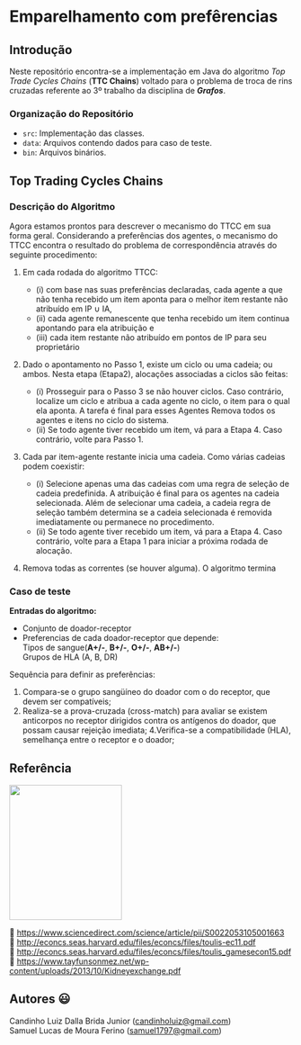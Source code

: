 # Emparelhamento com prefêrencias
## Introdução
Neste repositório encontra-se a implementação em Java do algoritmo _Top Trade Cycles Chains_ (**TTC Chains**) voltado para o problema de troca de rins cruzadas referente ao 3º trabalho da disciplina de ***Grafos***.

### Organização do Repositório  
  
* `src`: Implementação das classes.   
* `data`: Arquivos contendo dados para caso de teste. 
* `bin`: Arquivos binários.


## Top Trading Cycles Chains 
  
### Descrição do Algoritmo

Agora estamos prontos para descrever o mecanismo do TTCC em sua forma geral. Considerando a preferências dos agentes, o mecanismo do TTCC encontra o resultado do problema de correspondência 
através do seguinte procedimento:
1. Em cada rodada do algoritmo TTCC:
	- (i) com base nas suas preferências declaradas, cada agente a que não tenha recebido um item aponta para o melhor item restante não atribuído em IP ∪ IA, 
	- (ii) cada agente remanescente que tenha recebido um item continua apontando para ela
atribuição e 
	- (iii) cada item restante não atribuído em pontos de IP para seu proprietário
  

2. Dado o apontamento no Passo 1, existe um ciclo ou uma cadeia; ou ambos. Nesta etapa (Etapa2), alocações associadas a ciclos são feitas: 
	- (i) Prosseguir para o Passo 3 se não houver ciclos. Caso contrário, localize um ciclo e atribua a cada agente no ciclo, o item para o qual ela aponta. A tarefa é final para esses Agentes Remova todos os agentes e itens no ciclo do sistema.
	- (ii) Se todo agente tiver recebido um item, vá para a Etapa 4. Caso contrário, volte para Passo 1.
   

 3. Cada par item-agente restante inicia uma cadeia. Como várias cadeias podem coexistir:
	- (i) Selecione apenas uma das cadeias com uma regra de seleção de cadeia predefinida. A atribuição é final para os agentes na cadeia selecionada. Além de selecionar uma cadeia, a cadeia regra de seleção também determina se a cadeia selecionada é removida imediatamente
ou permanece no procedimento.
	- (ii) Se todo agente tiver recebido um item, vá para a Etapa 4. Caso contrário, volte para a Etapa 1 para iniciar a próxima rodada de alocação.
4. Remova todas as correntes (se houver alguma). O algoritmo termina


### Caso de teste


**Entradas do algoritmo:**  
  

- Conjunto de doador-receptor
- Preferencias de cada doador-receptor que depende:  
	Tipos de sangue(**A+/-**, **B+/-**, **O+/-**, **AB+/-**)  
	Grupos de HLA (A, B, DR)  
	

Sequência para definir as preferências:
1. Compara-se o grupo sangüíneo do doador com o do
receptor, que devem ser compatíveis;
3. Realiza-se a prova-cruzada (cross-match) para avaliar
se existem anticorpos no receptor dirigidos contra
os antígenos do doador, que possam causar rejeição
imediata;
4.Verifica-se a compatibilidade (HLA), semelhança entre
o receptor e o doador;

## Referência 

<img src="https://junit.org/junit5/.." data-canonical-src="https://cdn-images-1.medium.com/max/982/1*AiTBjfsoj3emarTpaeNgKQ.png" width="200" height="240" />

:link: <https://www.sciencedirect.com/science/article/pii/S0022053105001663>  
:link: <http://econcs.seas.harvard.edu/files/econcs/files/toulis-ec11.pdf>  
:link: <http://econcs.seas.harvard.edu/files/econcs/files/toulis_gamesecon15.pdf>  
:link: <https://www.tayfunsonmez.net/wp-content/uploads/2013/10/Kidneyexchange.pdf>

## Autores :smiley:
Candinho Luiz Dalla Brida Junior (<candinholuiz@gmail.com>)  
Samuel Lucas de Moura Ferino (<samuel1797@gmail.com>)  



